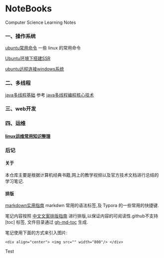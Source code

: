 # NoteBooks
 Computer Science Learning Notes 

### 一、操作系统

[ubuntu常用命令](https://github.com/Gugibv/NoteBooks/blob/master/docs/ubuntu%E5%B8%B8%E7%94%A8%E5%91%BD%E4%BB%A4.md)  一些 linux 的常用命令

[Ubuntu环境下搭建SSR](https://github.com/Gugibv/NoteBooks/blob/master/docs/Ubuntu%E7%8E%AF%E5%A2%83%E4%B8%8B%E6%90%AD%E5%BB%BASSR.md) 

[ubuntu远程连接windows系统](https://github.com/Gugibv/NoteBooks/blob/master/docs/ubuntu%E8%BF%9C%E7%A8%8B%E8%BF%9E%E6%8E%A5windows%E7%B3%BB%E7%BB%9F.md)

### 二、多线程

[java多线程基础](https://github.com/Gugibv/NoteBooks/blob/master/docs/%E5%A4%9A%E7%BA%BF%E7%A8%8B.md)   参考 [java多线程编程核心技术](https://book.douban.com/subject/26555197/)

### 三、web开发



### 四、运维

#### [linux运维常用知识整理](https://github.com/Gugibv/NoteBooks/blob/master/docs/linux运维常用知识整理.md)

### 后记

#### 关于

本仓库主要是根据计算机经典书籍,网上的教学视频以及官方技术文档进行总结的学习笔记.

#### 排版

[markdown实用指南](https://github.com/Gugibv/NoteBooks/blob/master/docs/Markdown%E5%AE%9E%E7%94%A8%E6%8C%87%E5%8D%97.md) markdwn 常用的语法标签,及 Typora 的一些常用的快捷键.

笔记内容按照 [中文文案排版指南](https://mazhuang.org/wiki/chinese-copywriting-guidelines/) 进行排版,以保证内容的可阅读性.github不支持 [toc] 标签, 文件目录通过 [gh-md-toc](https://github.com/ekalinin/github-markdown-toc) 生成.

笔记使用下面的方式来引入图片:

```
<div align="center"> <img src="" width="800"/> </div>
```

Test